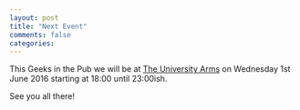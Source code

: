 ```yaml
---
layout: post
title: "Next Event"
comments: false
categories:
---
```

This Geeks in the Pub we will be at [The University Arms](https://www.facebook.com/universityarms) on Wednesday 1st June 2016 starting at 18:00 until 23:00ish.

See you all there!